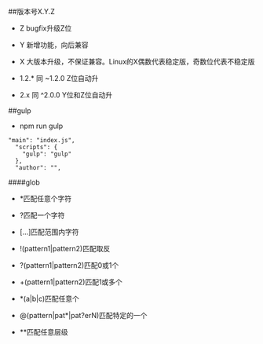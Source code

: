 ##版本号X.Y.Z

- Z    bugfix升级Z位

- Y    新增功能，向后兼容

- X    大版本升级，不保证兼容。Linux的X偶数代表稳定版，奇数位代表不稳定版

- 1.2.* 同 ~1.2.0    Z位自动升

- 2.x 同 ^2.0.0    Y位和Z位自动升



##gulp

- npm run gulp

```
"main": "index.js",
  "scripts": {
    "gulp": "gulp"
  },
  "author": "",
```


####glob

- *匹配任意个字符

- ?匹配一个字符

- [...]匹配范围内字符

- !(pattern1|pattern2)匹配取反

- ?(pattern1|pattern2)匹配0或1个

- +(pattern1|pattern2)匹配1或多个

- *(a|b|c)匹配任意个

- @(pattern|pat*|pat?erN)匹配特定的一个

- **匹配任意层级


































